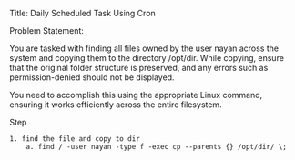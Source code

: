 Title:  Daily Scheduled Task Using Cron


Problem Statement:

You are tasked with finding all files owned by the user nayan across the system and copying them to the directory /opt/dir. While copying, ensure that the original folder structure is preserved, and any errors such as permission-denied should not be displayed.

You need to accomplish this using the appropriate Linux command, ensuring it works efficiently across the entire filesystem.



Step

	1. find the file and copy to dir
		a. find / -user nayan -type f -exec cp --parents {} /opt/dir/ \;

